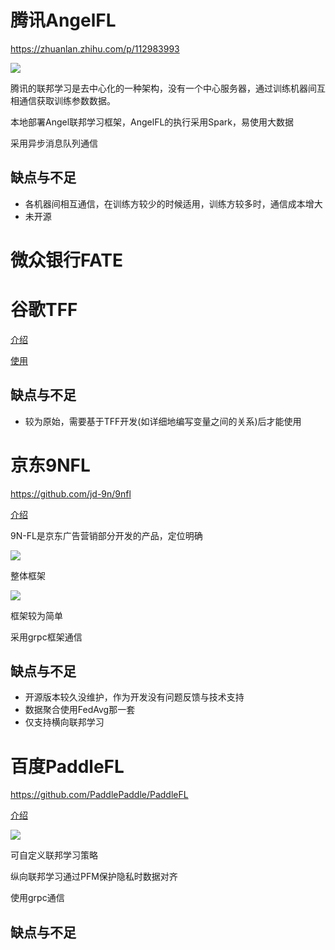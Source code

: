 # 腾讯AngelFL

https://zhuanlan.zhihu.com/p/112983993

![](https://pic3.zhimg.com/80/v2-115868ed04d426ed15cff701fadecfca_720w.jpg)

腾讯的联邦学习是去中心化的一种架构，没有一个中心服务器，通过训练机器间互相通信获取训练参数数据。

本地部署Angel联邦学习框架，AngelFL的执行采用Spark，易使用大数据

采用异步消息队列通信

## 缺点与不足

- 各机器间相互通信，在训练方较少的时候适用，训练方较多时，通信成本增大
- 未开源



# 微众银行FATE



# 谷歌TFF

[介绍](https://blog.csdn.net/Mr_Zing/article/details/100051535)

[使用](https://www.cnblogs.com/linglanhuakai/p/14651231.html)

## 缺点与不足

- 较为原始，需要基于TFF开发(如详细地编写变量之间的关系)后才能使用



# 京东9NFL

https://github.com/jd-9n/9nfl

[介绍](https://mp.weixin.qq.com/s/933nA30Xg_GBbjKtDRuBnQ)

9N-FL是京东广告营销部分开发的产品，定位明确

![](https://github.com/jd-9n/9nfl/raw/master/docs/imgs/%E8%81%94%E9%82%A6%E5%AD%A6%E4%B9%A0.png)

整体框架

![](https://github.com/jd-9n/9nfl/raw/master/docs/imgs/architecture.png)

框架较为简单

采用grpc框架通信

## 缺点与不足

- 开源版本较久没维护，作为开发没有问题反馈与技术支持
- 数据聚合使用FedAvg那一套
- 仅支持横向联邦学习



# 百度PaddleFL

https://github.com/PaddlePaddle/PaddleFL

[介绍](https://segmentfault.com/a/1190000022300911)

![](https://github.com/PaddlePaddle/PaddleFL/raw/master/images/FL-training.png)

可自定义联邦学习策略

纵向联邦学习通过PFM保护隐私时数据对齐

使用grpc通信

## 缺点与不足

